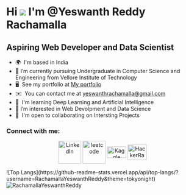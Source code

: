
Hi ![](https://user-images.githubusercontent.com/18350557/176309783-0785949b-9127-417c-8b55-ab5a4333674e.gif)  I'm @Yeswanth Reddy Rachamalla
=================================================================================================================================================

Aspiring Web Developer and Data Scientist
-----------------------------------------

*   🌍  I'm based in India
*   🌱 I’m currently pursuing Undergraduate in Computer Science and Engineering from Vellore Institute of Technology
*   🖥️  See my portfolio at [My portfolio](http://yeswanthreddyrachamalla.netlify.app/)
*   ✉️  You can contact me at [yeswanthrachamalla@gmail.com](mailto:yeswanthrachamalla@gmail.com)
*   🧠  I'm learning Deep Learning and Artificial Intelligence
*   👀  I’m interested in Web Devolpment and Data Science
*   🤝  I'm open to collaborating on Intersting Projects

<h3>Connect with me:</h3>
<p align="center">
<a href="https://www.linkedin.com/in/yeswanth-reddy-rachamalla/" target="_blank"><img align="center" src="https://static.vecteezy.com/system/resources/previews/018/930/587/original/linkedin-logo-linkedin-icon-transparent-free-png.png" alt="LinkedIn" height="60" width="60" /></a>
<a href="https://leetcode.com/YeswanthReddy/" target="blank"><img align="center" src="https://leetcode.com/static/images/LeetCode_logo_rvs.png" alt="leetcode" height="60" width="60" /></a>
<a href="https://www.kaggle.com/yeswanthrachamalla" target="blank"><img align="center" src="https://cdn4.iconfinder.com/data/icons/logos-and-brands/512/189_Kaggle_logo_logos-512.png" alt="Kaggle" height="30" width="50" /></a>
<a href="https://www.hackerrank.com/YeswanthReddy1" target="blank"><img align="center" src="https://upload.wikimedia.org/wikipedia/commons/thumb/4/40/HackerRank_Icon-1000px.png/800px-HackerRank_Icon-1000px.png" alt="HackerRank" height="40" width="50" /></a>
</p>

<p>![Top Langs](https://github-readme-stats.vercel.app/api/top-langs/?username=RachamallaYeswanthReddy&theme=tokyonight)
<img align="center" src="https://github-readme-stats.vercel.app/api?username=RachamallaYeswanthReddy&show_icons=true&locale=en" alt="RachamallaYeswanthReddy" /></p>
